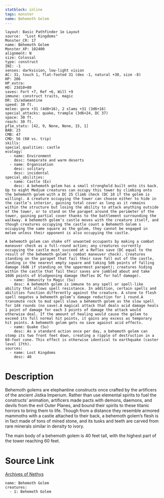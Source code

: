```yaml
---
statblock: inline
tags: monster
name: Behemoth Golem
---
```

```statblock
layout: Basic Pathfinder 1e Layout
source:  "Lost Kingdoms"
Monster_CR: 17
name: Behemoth Golem
Monster_XP: 102400
alignment: N
size: Colossal
type: construct
INI: -1
senses: darkvision, low-light vision
AC: 31, touch 1, flat-footed 31 (dex -1, natural +30, size -8)
HP: 206
HP_extra: 
HD: 23d10+80
saves: Fort +7, Ref +6, Will +9
immune: construct traits, magic
DR: 15/adamantine
speed: 30 ft.
melee: gore +31 (4d8+16), 2 slams +31 (3d6+16)
special_attacks: quake, trample (3d6+24, DC 37)
space: 30 ft.
reach: 30 ft.
pf1e_stats: [42, 9, None, None, 15, 1]
BAB: 23
CMB: 47
CMD: 56 (60 vs. trip)
skills: 
special_qualities: castle
ecology:
  - name: Environment
    desc: temperate and warm deserts
  - name: Organisation
    desc: solitary
    desc: incidental
special_abilities:
  - name: Castle (Ex)
    desc: A behemoth golem has a small stronghold built onto its back. Up to eight Medium creatures can occupy this tower by climbing onto the behemoth golem with a DC 25 Climb check (DC 10 if the golem is willing). A creature occupying the tower can choose either to hide in the castle’s interior, gaining total cover as long as it remains within the structure but losing the ability to attack anything outside of the tower, or to stand on the parapet around the perimeter of the tower, gaining partial cover thanks to the battlement surrounding the walkway. A behemoth golem’s castle moves with the creature itself, and though creatures occupying the castle count a Behemoth Golem s occupying the same square as the golem, they cannot be engaged in melee unless their opponent is also occupying the castle.

A behemoth golem can shake off unwanted occupants by making a combat maneuver check as a full-round action; any creatures currently occupying the castle must succeed at a Reflex save (DC equal to the result of the behemoth golem’s combat maneuver check). Creatures standing on the parapet that fail their save fall out of the castle, landing in the nearest empty square and taking 5d6 points of falling damage (6d6 if standing on the uppermost parapet); creatures hiding within the castle that fail their saves are jumbled about and take 10d6 points of bludgeoning damage (Reflex DC for half damage).
  - name: Immunity to Magic (Su)
    desc: A behemoth golem is immune to any spell or spell-like ability that allows spell resistance. In addition, certain spells and abilities function differently against the creature. A stone to flesh spell negates a behemoth golem’s damage reduction for 1 round.A transmute rock to mud spell slows a behemoth golem as the slow spell for 1d4 rounds (no save).A magical attack that deals acid damage heals 1 point of damage for each 3 points of damage the attack would otherwise deal. If the amount of healing would cause the golem to exceed its full normal hit points, it gains any excess as temporary hit points. A behemoth golem gets no save against acid effects.
  - name: Quake (Su)
    desc: As a standard action once per day, a behemoth golem can stomp its two front feet down, creating a ripple of destruction in a 60-foot cone. This effect is otherwise identical to earthquake (caster level 17th).
sources:
  - name: Lost Kingdoms
    desc: 40
```
# Description
Behemoth golems are elephantine constructs once crafted by the artificers of the ancient Jistka Imperium. Rather than use elemental spirits to fuel the constructs’ animation, artificers made pacts with demons, daemons, and devils from the evil Outer Planes, and bound their spirits to these titanic horrors to bring them to life. Though from a distance they resemble armored mammoths with a castle attached to their back, a behemoth golem’s flesh is in fact made of tons of mined stone, and its tusks and teeth are carved from rare minerals similar in density to ivory.

The main body of a behemoth golem is 40 feet tall, with the highest part of the tower reaching 60 feet.
# Source Link
[Archives of Nethys](https://aonprd.com/MonsterDisplay.aspx?ItemName=Behemoth%20Golem)
```encounter-table
name: Behemoth Golem
creatures:
  - 1: Behemoth Golem
```
